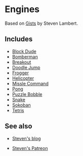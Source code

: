 # Engines

Based on [Gists][gists] by Steven Lambert.

## Includes

- [Block Dude](block-dude)
- [Bomberman](bomberman)
- [Breakout](breakout)
- [Doodle Jump](doodle-jump)
- [Frogger](frogger)
- [Helicopter](helicopter)
- [Missle Command](missile-command)
- [Pong](pong)
- [Puzzle Bobble](puzzle-bobble)
- [Snake](snake)
- [Sokoban](sokoban)
- [Tetris](tetris)

## See also

- [Steven's blog](https://blog.sklambert.com/)
- [Steven's Patreon](https://www.patreon.com/straker/about)

  [gists]: https://gist.github.com/straker
